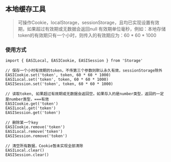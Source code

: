 ## 本地缓存工具
> 可操作Cookie，localStorage，sessionStorage，且均已实现设置有效期，如果超过有效期或无数据会返回null
> 有效期单位毫秒，例如：本地存储token的有效期只有一个小时，则传入的有效期应为：60 * 60 * 1000
### 使用方式
```vue
import { EASILocal, EASICookie, EASISession } from 'Storage'

// 保存一个小时有效期的token，不传第三个参数则默认永久有效，sessionStorage除外
EASICookie.set('token', token, 60 * 60 * 1000)
EASILocal.set('token', token, 60 * 60 * 1000)
EASISession.set('token', token, 60 * 60 * 1000)

// 读取token, 如果超过有效期或无数据会返回空。如果存入的是number类型，返回的一定是number类型，===有效
EASICookie.get('token')
EASILocal.get('token')
EASISession.get('token')

// 删除某一个key
EASICookie.remove('token')
EASILocal.remove('token')
EASISession.remove('token')

// 清空所有数据，Cookie暂未实现全部清除
EASILocal.clear()
EASISession.clear()
```

